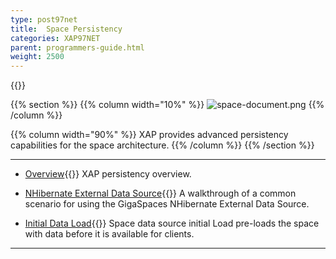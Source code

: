 ```yaml
---
type: post97net
title:  Space Persistency
categories: XAP97NET
parent: programmers-guide.html
weight: 2500
---
```


{{<wbr>}}


{{% section %}}
{{% column  width="10%" %}}
![space-document.png](/attachment_files/subject/persistence.png)
{{% /column %}}

{{% column width="90%" %}}
XAP provides advanced persistency capabilities for the space architecture.
{{% /column %}}
{{% /section %}}

<hr/>


- [Overview](./space-persistency.html){{<wbr>}}
XAP persistency overview.


- [NHibernate External Data Source](./hibernate-space-persistency.html){{<wbr>}}
A walkthrough of a common scenario for using the GigaSpaces NHibernate External Data Source.

- [Initial Data Load](./space-persistency-initial-load.html){{<wbr>}}
Space data source initial Load pre-loads the space with data before it is available for clients.

<hr/>


